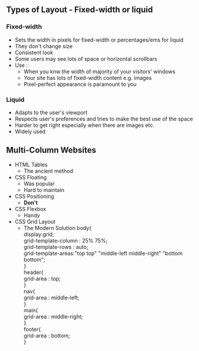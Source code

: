 ## Types of Layout - Fixed-width or liquid
### Fixed-width
- Sets the width in pixels for fixed-width or percentages/ems for liquid
- They don't change size
- Consistent look
- Some users may see lots of space or horizontal scrollbars
- Use :
    - When you knw the width of majority of your visitors' windows
    - Your site has lots of fixed-width content e.g. images
    - Pixel-perfect appearance is paramount to you

### Liquid
- Adapts to the user's viewport
- Respects user's preferences and tries to make the best use of the space
- Harder to get right especially when there are images etc.
- Widely used

## Multi-Column Websites
- HTML Tables
    - The ancient method
- CSS Floating
    - Was popular
    - Hard to maintain
- CSS Positioning
    - **Don't** 
- CSS Flexbox
    - Handy
- CSS Grid Layout
    - The Modern Solution
body{<br>
    display:grid;<br>
    grid-template-column : 25% 75%;<br>
    grid-template-rows : auto;<br>
    grid-template-areas:"top top" "middle-left middle-right" "bottom bottom";<br>
}<br>
header{<br>
    grid-area : top;<br>
}<br>
nav{<br>
    grid-area : middle-left;<br>
}<br>
main{<br>
    grid-area : middle-right;<br>
}<br>
footer{<br>
    grid-area : bottom;<br>
}<br>